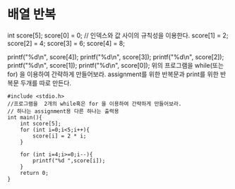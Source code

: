 
# 배열 반복

int score[5];
score[0] = 0;   // 인덱스와 값 사이의 규칙성을 이용한다.
score[1] = 2; 
score[2] = 4;
score[3] = 6; 
score[4] = 8;

printf("%d\n", score[4]);
printf("%d\n", score[3]);
printf("%d\n", score[2]);
printf("%d\n", score[1]);
printf("%d\n", score[0]);
위의 프로그램을  while(또는 for) 을 이용하여 간략하게 만들어보라.
assignment를 위한 반복문과 print를 위한 반복문 두개를 따로 만든다.

```
#include <stdio.h>
//프로그램을  2개의 while혹은 for 을 이용하여 간략하게 만들어보라.
// 하나는 assignment용 다른 하나는 출력용
int main(){
	int score[5];
	for (int i=0;i<5;i++){
		score[i] = 2 * i;
	}

	for (int i=4;i>=0;i--){
		printf("%d ",score[i]);
	}
	return 0;
}
```